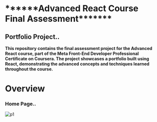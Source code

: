 <h1>******Advanced React Course Final Assessment******* </h1>
<h2>Portfolio Project..</h2>
<p><b>This repository contains the final assessment project for the Advanced React course, part of the Meta Front-End Developer Professional Certificate on Coursera. The project showcases a portfolio built using React, demonstrating the advanced concepts and techniques learned throughout the course.</b></p>

<h1>Overview</h1>
<h3>Home Page..</h3>

![p1](https://github.com/rishininawodi/Course_Assestments/assets/123630889/fe6d4813-808c-49b3-94fc-d4fab6a17b66)



